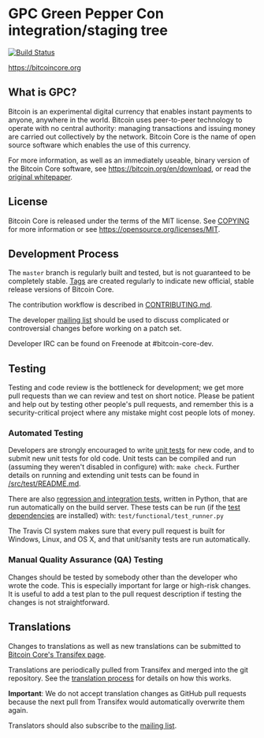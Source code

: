 GPC Green Pepper Con integration/staging tree
=====================================

[![Build Status](https://travis-ci.org/bitcoin/bitcoin.svg?branch=master)](https://travis-ci.org/bitcoin/bitcoin)

https://bitcoincore.org

What is GPC?
----------------

Bitcoin is an experimental digital currency that enables instant payments to
anyone, anywhere in the world. Bitcoin uses peer-to-peer technology to operate
with no central authority: managing transactions and issuing money are carried
out collectively by the network. Bitcoin Core is the name of open source
software which enables the use of this currency.

For more information, as well as an immediately useable, binary version of
the Bitcoin Core software, see https://bitcoin.org/en/download, or read the
[original whitepaper](https://bitcoincore.org/bitcoin.pdf).

License
-------

Bitcoin Core is released under the terms of the MIT license. See [COPYING](COPYING) for more
information or see https://opensource.org/licenses/MIT.

Development Process
-------------------

The `master` branch is regularly built and tested, but is not guaranteed to be
completely stable. [Tags](https://github.com/bitcoin/bitcoin/tags) are created
regularly to indicate new official, stable release versions of Bitcoin Core.

The contribution workflow is described in [CONTRIBUTING.md](CONTRIBUTING.md).

The developer [mailing list](https://lists.linuxfoundation.org/mailman/listinfo/bitcoin-dev)
should be used to discuss complicated or controversial changes before working
on a patch set.

Developer IRC can be found on Freenode at #bitcoin-core-dev.

Testing
-------

Testing and code review is the bottleneck for development; we get more pull
requests than we can review and test on short notice. Please be patient and help out by testing
other people's pull requests, and remember this is a security-critical project where any mistake might cost people
lots of money.

### Automated Testing

Developers are strongly encouraged to write [unit tests](src/test/README.md) for new code, and to
submit new unit tests for old code. Unit tests can be compiled and run
(assuming they weren't disabled in configure) with: `make check`. Further details on running
and extending unit tests can be found in [/src/test/README.md](/src/test/README.md).

There are also [regression and integration tests](/test), written
in Python, that are run automatically on the build server.
These tests can be run (if the [test dependencies](/test) are installed) with: `test/functional/test_runner.py`

The Travis CI system makes sure that every pull request is built for Windows, Linux, and OS X, and that unit/sanity tests are run automatically.

### Manual Quality Assurance (QA) Testing

Changes should be tested by somebody other than the developer who wrote the
code. This is especially important for large or high-risk changes. It is useful
to add a test plan to the pull request description if testing the changes is
not straightforward.

Translations
------------

Changes to translations as well as new translations can be submitted to
[Bitcoin Core's Transifex page](https://www.transifex.com/projects/p/bitcoin/).

Translations are periodically pulled from Transifex and merged into the git repository. See the
[translation process](doc/translation_process.md) for details on how this works.

**Important**: We do not accept translation changes as GitHub pull requests because the next
pull from Transifex would automatically overwrite them again.

Translators should also subscribe to the [mailing list](https://groups.google.com/forum/#!forum/bitcoin-translators).
